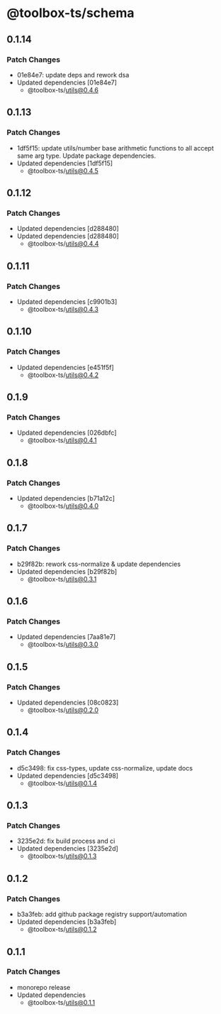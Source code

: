 # @toolbox-ts/schema

## 0.1.14

### Patch Changes

- 01e84e7: update deps and rework dsa
- Updated dependencies [01e84e7]
  - @toolbox-ts/utils@0.4.6

## 0.1.13

### Patch Changes

- 1df5f15: update utils/number base arithmetic functions to all accept same arg type. Update package dependencies.
- Updated dependencies [1df5f15]
  - @toolbox-ts/utils@0.4.5

## 0.1.12

### Patch Changes

- Updated dependencies [d288480]
- Updated dependencies [d288480]
  - @toolbox-ts/utils@0.4.4

## 0.1.11

### Patch Changes

- Updated dependencies [c9901b3]
  - @toolbox-ts/utils@0.4.3

## 0.1.10

### Patch Changes

- Updated dependencies [e451f5f]
  - @toolbox-ts/utils@0.4.2

## 0.1.9

### Patch Changes

- Updated dependencies [026dbfc]
  - @toolbox-ts/utils@0.4.1

## 0.1.8

### Patch Changes

- Updated dependencies [b71a12c]
  - @toolbox-ts/utils@0.4.0

## 0.1.7

### Patch Changes

- b29f82b: rework css-normalize & update dependencies
- Updated dependencies [b29f82b]
  - @toolbox-ts/utils@0.3.1

## 0.1.6

### Patch Changes

- Updated dependencies [7aa81e7]
  - @toolbox-ts/utils@0.3.0

## 0.1.5

### Patch Changes

- Updated dependencies [08c0823]
  - @toolbox-ts/utils@0.2.0

## 0.1.4

### Patch Changes

- d5c3498: fix css-types, update css-normalize, update docs
- Updated dependencies [d5c3498]
  - @toolbox-ts/utils@0.1.4

## 0.1.3

### Patch Changes

- 3235e2d: fix build process and ci
- Updated dependencies [3235e2d]
  - @toolbox-ts/utils@0.1.3

## 0.1.2

### Patch Changes

- b3a3feb: add github package registry support/automation
- Updated dependencies [b3a3feb]
  - @toolbox-ts/utils@0.1.2

## 0.1.1

### Patch Changes

- monorepo release
- Updated dependencies
  - @toolbox-ts/utils@0.1.1
